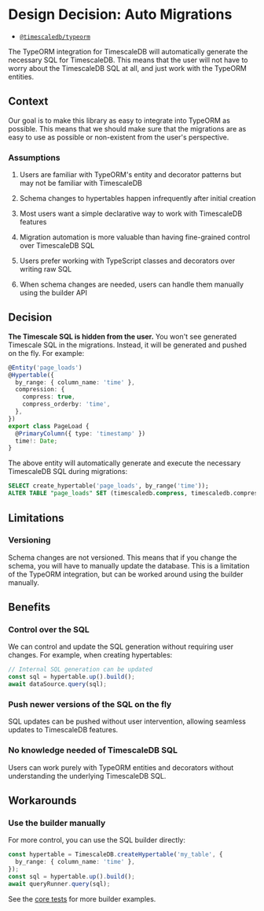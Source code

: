 # Design Decision: Auto Migrations

- [`@timescaledb/typeorm`](../../packages/typeorm/README.md)

The TypeORM integration for TimescaleDB will automatically generate the necessary SQL for TimescaleDB. This means that the user will not have to worry about the TimescaleDB SQL at all, and just work with the TypeORM entities.

## Context

Our goal is to make this library as easy to integrate into TypeORM as possible. This means that we should make sure that the migrations are as easy to use as possible or non-existent from the user's perspective.

### Assumptions

1. Users are familiar with TypeORM's entity and decorator patterns but may not be familiar with TimescaleDB

2. Schema changes to hypertables happen infrequently after initial creation

3. Most users want a simple declarative way to work with TimescaleDB features

4. Migration automation is more valuable than having fine-grained control over TimescaleDB SQL

5. Users prefer working with TypeScript classes and decorators over writing raw SQL

6. When schema changes are needed, users can handle them manually using the builder API

## Decision

**The Timescale SQL is hidden from the user.** You won't see generated Timescale SQL in the migrations. Instead, it will be generated and pushed on the fly. For example:

```typescript
@Entity('page_loads')
@Hypertable({
  by_range: { column_name: 'time' },
  compression: {
    compress: true,
    compress_orderby: 'time',
  },
})
export class PageLoad {
  @PrimaryColumn({ type: 'timestamp' })
  time!: Date;
}
```

The above entity will automatically generate and execute the necessary TimescaleDB SQL during migrations:

```sql
SELECT create_hypertable('page_loads', by_range('time'));
ALTER TABLE "page_loads" SET (timescaledb.compress, timescaledb.compress_orderby = "time");
```

## Limitations

### Versioning

Schema changes are not versioned. This means that if you change the schema, you will have to manually update the database. This is a limitation of the TypeORM integration, but can be worked around using the builder manually.

## Benefits

### Control over the SQL

We can control and update the SQL generation without requiring user changes. For example, when creating hypertables:

```typescript
// Internal SQL generation can be updated
const sql = hypertable.up().build();
await dataSource.query(sql);
```

### Push newer versions of the SQL on the fly

SQL updates can be pushed without user intervention, allowing seamless updates to TimescaleDB features.

### No knowledge needed of TimescaleDB SQL

Users can work purely with TypeORM entities and decorators without understanding the underlying TimescaleDB SQL.

## Workarounds

### Use the builder manually

For more control, you can use the SQL builder directly:

```typescript
const hypertable = TimescaleDB.createHypertable('my_table', {
  by_range: { column_name: 'time' },
});
const sql = hypertable.up().build();
await queryRunner.query(sql);
```

See the [core tests](https://github.com/timescale/timescaledb-ts/tree/main/packages/core/tests) for more builder examples.
